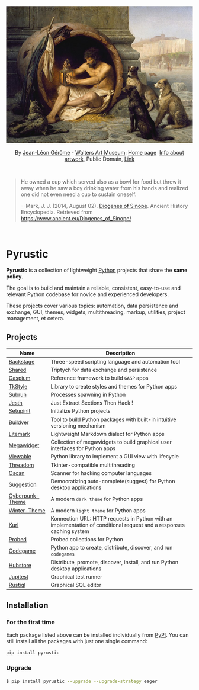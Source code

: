 <!-- Image -->
<div align="center">
    <img src="https://raw.githubusercontent.com/pyrustic/misc/master/media/diogenes.jpg" alt="Diogenes">
    <p align="center">
    By <a href="https://en.wikipedia.org/wiki/en:Jean-L%C3%A9on_G%C3%A9r%C3%B4me" class="extiw" title="w:en:Jean-Léon Gérôme">Jean-Léon Gérôme</a> - <a href="https://en.wikipedia.org/wiki/en:Walters_Art_Museum" class="extiw" title="w:en:Walters Art Museum">Walters Art Museum</a>: <a href="https://thewalters.org/" rel="nofollow"></a> <a rel="nofollow" class="external text" href="https://thewalters.org/">Home page</a>&nbsp;<a href="https://art.thewalters.org/detail/31957" rel="nofollow"></a> <a rel="nofollow" class="external text" href="https://art.thewalters.org/detail/31957">Info about artwork</a>, Public Domain, <a href="https://commons.wikimedia.org/w/index.php?curid=323523">Link</a>
    </p>
</div>

<br>

> He owned a cup which served also as a bowl for food but threw it away when he saw a boy drinking water from his hands and realized one did not even need a cup to sustain oneself.</p>
>
>    --Mark, J. J. (2014, August 02). [Diogenes of Sinope](href="https://www.ancient.eu/Diogenes_of_Sinope/). Ancient History Encyclopedia. Retrieved from https://www.ancient.eu/Diogenes_of_Sinope/

<br>



# Pyrustic
**Pyrustic** is a collection of lightweight [Python](https://www.python.org/) projects that share the **same policy**.

The goal is to build and maintain a reliable, consistent, easy-to-use and relevant Python codebase for novice and experienced developers.

These projects cover various topics: automation, data persistence and exchange, GUI, themes, widgets, multithreading, markup, utilities, project management, et cetera. 

## Projects

| Name | Description |
| --- | --- |
| [Backstage](https://github.com/pyrustic/backstage) | Three-speed scripting language and automation tool |
| [Shared](https://github.com/pyrustic/shared) | Triptych for data exchange and persistence |
| [Gaspium](https://github.com/pyrustic/gaspium) | Reference framework to build `GASP` apps |
| [TkStyle](https://github.com/pyrustic/tkstyle) | Library to create styles and themes for Python apps |
| [Subrun](https://github.com/pyrustic/subrun) | Processes spawning in Python |
| [Jesth](https://github.com/pyrustic/backstage) | Just Extract Sections Then Hack ! |
| [Setupinit](https://github.com/pyrustic/buildver) | Initialize Python projects |
| [Buildver](https://github.com/pyrustic/buildver) | Tool to build Python packages with built-in intuitive versioning mechanism |
| [Litemark](https://github.com/pyrustic/litemark) | Lightweight Markdown dialect for Python apps |
| [Megawidget](https://github.com/pyrustic/megawidget) | Collection of megawidgets to build graphical user interfaces for Python apps |
| [Viewable](https://github.com/pyrustic/viewable) | Python library to implement a GUI view with lifecycle |
| [Threadom](https://github.com/pyrustic/threadom) | Tkinter-compatible multithreading |
| [Oscan](https://github.com/pyrustic/oscan) | Scanner for hacking computer languages |
| [Suggestion](https://github.com/pyrustic/suggestion) | Democratizing auto-complete(suggest) for Python desktop applications |
| [Cyberpunk-Theme](https://github.com/pyrustic/cyberpunk-theme) | A modern `dark theme` for Python apps|
| [Winter-Theme](https://github.com/pyrustic/winter-theme) | A modern `light theme` for Python apps|
| [Kurl](https://github.com/pyrustic/kurl) | Konnection URL: HTTP requests in Python with an implementation of conditional request and a responses caching system |
| [Probed](https://github.com/pyrustic/probed) | Probed collections for Python |
| [Codegame](https://github.com/pyrustic/codegame) | Python app to create, distribute, discover, and run `codegames`|
| [Hubstore](https://github.com/pyrustic/hubstore) | Distribute, promote, discover, install, and run Python desktop applications|
| [Jupitest](https://github.com/pyrustic/jupitest) | Graphical test runner|
| [Rustiql](https://github.com/pyrustic/rustiql) | Graphical SQL editor|



## Installation
### For the first time
Each package listed above can be installed individually from [PyPI](https://pypi.org). You can still install all the packages with just one single command:

```bash
pip install pyrustic
```

### Upgrade
```bash
$ pip install pyrustic --upgrade --upgrade-strategy eager

```
